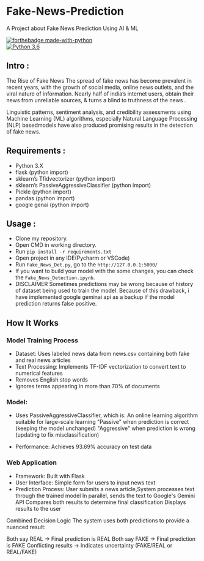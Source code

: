 # Fake-News-Prediction
A Project about Fake News Prediction Using AI &amp; ML

[![forthebadge made-with-python](http://ForTheBadge.com/images/badges/made-with-python.svg)](https://www.python.org/)                 
[![Python 3.6](https://img.shields.io/badge/python-3.6-blue.svg)](https://www.python.org/downloads/release/python-360/) 

## Intro : 
The Rise of Fake News The spread of fake news has become
prevalent in recent years, with the growth of social media,
online news outlets, and the viral nature of information. Nearly
half of india’s internet users, obtain their news from unreliable
sources, & turns a blind to truthness of the news .

Linguistic patterns, sentiment analysis, and credibility assessments using Machine Learning (ML) algorithms, especially Natural Language Processing (NLP) basedmodels have
also produced promising results in the detection of fake news.

## Requirements : 
- Python 3.X
- flask (python import)
- sklearn’s Tfidvectorizer (python import)
- sklearn’s PassiveAggressiveClassifier (python import)
- Pickle (python import)
- pandas (python import)
- google genai (python import)

## Usage : 
- Clone my repository.
- Open CMD in working directory.
- Run `pip install -r requirements.txt`
- Open project in any IDE(Pycharm or VSCode)
- Run `Fake_News_Det.py`, go to the `http://127.0.0.1:5000/`
- If you want to build your model with the some changes, you can check the `Fake_News_Detection.ipynb`.
- DISCLAIMER Sometimes predictions may be wrong because of history of dataset being used to train the model. Because of this drawback, i have implemented google geminai api as a backup if the model prediction returns false positive.

## How It Works
### Model Training Process

- Dataset: Uses labeled news data from news.csv containing both fake and real news articles
- Text Processing: Implements TF-IDF vectorization to convert text to numerical features
- Removes English stop words
-  Ignores terms appearing in more than 70% of documents


### Model: 
- Uses PassiveAggressiveClassifier, which is:
An online learning algorithm suitable for large-scale learning
"Passive" when prediction is correct (keeping the model unchanged)
"Aggressive" when prediction is wrong (updating to fix misclassification)

- Performance: Achieves 93.69% accuracy on test data

### Web Application
- Framework: Built with Flask
- User Interface: Simple form for users to input news text
- Prediction Process: User submits a news article,System processes text through the trained model
In parallel, sends the text to Google's Gemini API
Compares both results to determine final classification
Displays results to the user



Combined Decision Logic
The system uses both predictions to provide a nuanced result:

Both say REAL → Final prediction is REAL
Both say FAKE → Final prediction is FAKE
Conflicting results → Indicates uncertainty (FAKE/REAL or REAL/FAKE)
